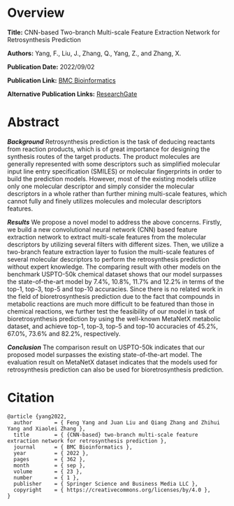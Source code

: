 # Overview
**Title:**
CNN-based Two-branch Multi-scale Feature Extraction Network for Retrosynthesis Prediction

**Authors:**
Yang, F., Liu, J., Zhang, Q., Yang, Z., and Zhang, X.

**Publication Date:**
2022/09/02

**Publication Link:**
[BMC Bioinformatics](https://bmcbioinformatics.biomedcentral.com/articles/10.1186/s12859-022-04904-7)

**Alternative Publication Links:**
[ResearchGate](https://www.researchgate.net/publication/363245099_CNN-based_two-branch_multi-scale_feature_extraction_network_for_retrosynthesis_prediction)



# Abstract
***Background*** Retrosynthesis prediction is the task of deducing reactants from reaction products, which is of great importance for designing the synthesis routes of the target products. 
The product molecules are generally represented with some descriptors such as simplified molecular input line entry specification (SMILES) or molecular fingerprints in order to build the prediction models. 
However, most of the existing models utilize only one molecular descriptor and simply consider the molecular descriptors in a whole rather than further mining multi-scale features, which cannot fully and finely utilizes molecules and molecular descriptors features.

***Results*** We propose a novel model to address the above concerns. 
Firstly, we build a new convolutional neural network (CNN) based feature extraction network to extract multi-scale features from the molecular descriptors by utilizing several filters with different sizes. 
Then, we utilize a two-branch feature extraction layer to fusion the multi-scale features of several molecular descriptors to perform the retrosynthesis prediction without expert knowledge. 
The comparing result with other models on the benchmark USPTO-50k chemical dataset shows that our model surpasses the state-of-the-art model by 7.4%, 10.8%, 11.7% and 12.2% in terms of the top-1, top-3, top-5 and top-10 accuracies. 
Since there is no related work in the field of bioretrosynthesis prediction due to the fact that compounds in metabolic reactions are much more difficult to be featured than those in chemical reactions, we further test the feasibility of our model in task of bioretrosynthesis prediction by using the well-known MetaNetX metabolic dataset, and achieve top-1, top-3, top-5 and top-10 accuracies of 45.2%, 67.0%, 73.6% and 82.2%, respectively.

***Conclusion*** The comparison result on USPTO-50k indicates that our proposed model surpasses the existing state-of-the-art model. 
The evaluation result on MetaNetX dataset indicates that the models used for retrosynthesis prediction can also be used for bioretrosynthesis prediction.


# Citation
```
@article {yang2022,
  author       = { Feng Yang and Juan Liu and Qiang Zhang and Zhihui Yang and Xiaolei Zhang },
  title        = { {CNN-based} two-branch multi-scale feature extraction network for retrosynthesis prediction },
  journal      = { BMC Bioinformatics },
  year         = { 2022 },
  pages        = { 362 },
  month        = { sep },
  volume       = { 23 },
  number       = { 1 },
  publisher    = { Springer Science and Business Media LLC },
  copyright    = { https://creativecommons.org/licenses/by/4.0 },
}
```
